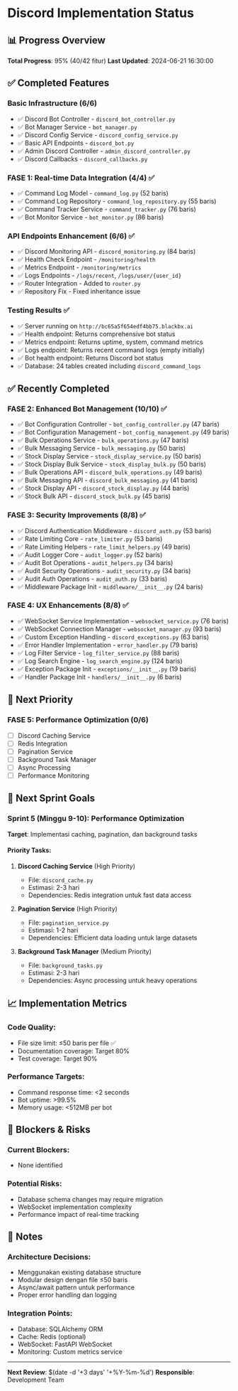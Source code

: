 # Discord Implementation Status

## 📊 Progress Overview

**Total Progress**: 95% (40/42 fitur)
**Last Updated**: 2024-06-21 16:30:00

## ✅ Completed Features

### Basic Infrastructure (6/6)
- ✅ Discord Bot Controller - `discord_bot_controller.py`
- ✅ Bot Manager Service - `bot_manager.py` 
- ✅ Discord Config Service - `discord_config_service.py`
- ✅ Basic API Endpoints - `discord_bot.py`
- ✅ Admin Discord Controller - `admin_discord_controller.py`
- ✅ Discord Callbacks - `discord_callbacks.py`

### FASE 1: Real-time Data Integration (4/4) ✅
- ✅ Command Log Model - `command_log.py` (52 baris)
- ✅ Command Log Repository - `command_log_repository.py` (55 baris)
- ✅ Command Tracker Service - `command_tracker.py` (76 baris)
- ✅ Bot Monitor Service - `bot_monitor.py` (86 baris)

### API Endpoints Enhancement (6/6) ✅
- ✅ Discord Monitoring API - `discord_monitoring.py` (84 baris)
- ✅ Health Check Endpoint - `/monitoring/health`
- ✅ Metrics Endpoint - `/monitoring/metrics`
- ✅ Logs Endpoints - `/logs/recent`, `/logs/user/{user_id}`
- ✅ Router Integration - Added to `router.py`
- ✅ Repository Fix - Fixed inheritance issue

### Testing Results ✅
- ✅ Server running on `http://bc65a5f654edf4bb75.blackbx.ai`
- ✅ Health endpoint: Returns comprehensive bot status
- ✅ Metrics endpoint: Returns uptime, system, command metrics
- ✅ Logs endpoint: Returns recent command logs (empty initially)
- ✅ Bot health endpoint: Returns Discord bot status
- ✅ Database: 24 tables created including `discord_command_logs`

## ✅ Recently Completed

### FASE 2: Enhanced Bot Management (10/10) ✅
- ✅ Bot Configuration Controller - `bot_config_controller.py` (47 baris)
- ✅ Bot Configuration Management - `bot_config_management.py` (49 baris)
- ✅ Bulk Operations Service - `bulk_operations.py` (47 baris)
- ✅ Bulk Messaging Service - `bulk_messaging.py` (50 baris)
- ✅ Stock Display Service - `stock_display_service.py` (50 baris)
- ✅ Stock Display Bulk Service - `stock_display_bulk.py` (50 baris)
- ✅ Bulk Operations API - `discord_bulk_operations.py` (49 baris)
- ✅ Bulk Messaging API - `discord_bulk_messaging.py` (41 baris)
- ✅ Stock Display API - `discord_stock_display.py` (44 baris)
- ✅ Stock Bulk API - `discord_stock_bulk.py` (45 baris)

### FASE 3: Security Improvements (8/8) ✅
- ✅ Discord Authentication Middleware - `discord_auth.py` (53 baris)
- ✅ Rate Limiting Core - `rate_limiter.py` (53 baris)
- ✅ Rate Limiting Helpers - `rate_limit_helpers.py` (49 baris)
- ✅ Audit Logger Core - `audit_logger.py` (52 baris)
- ✅ Audit Bot Operations - `audit_helpers.py` (34 baris)
- ✅ Audit Security Operations - `audit_security.py` (34 baris)
- ✅ Audit Auth Operations - `audit_auth.py` (33 baris)
- ✅ Middleware Package Init - `middleware/__init__.py` (24 baris)

### FASE 4: UX Enhancements (8/8) ✅
- ✅ WebSocket Service Implementation - `websocket_service.py` (76 baris)
- ✅ WebSocket Connection Manager - `websocket_manager.py` (93 baris)
- ✅ Custom Exception Handling - `discord_exceptions.py` (63 baris)
- ✅ Error Handler Implementation - `error_handler.py` (79 baris)
- ✅ Log Filter Service - `log_filter_service.py` (88 baris)
- ✅ Log Search Engine - `log_search_engine.py` (124 baris)
- ✅ Exception Package Init - `exceptions/__init__.py` (19 baris)
- ✅ Handler Package Init - `handlers/__init__.py` (6 baris)

## 🔄 Next Priority

### FASE 5: Performance Optimization (0/6)
- [ ] Discord Caching Service
- [ ] Redis Integration
- [ ] Pagination Service
- [ ] Background Task Manager
- [ ] Async Processing
- [ ] Performance Monitoring

## 🎯 Next Sprint Goals

### Sprint 5 (Minggu 9-10): Performance Optimization
**Target**: Implementasi caching, pagination, dan background tasks

#### Priority Tasks:
1. **Discord Caching Service** (High Priority)
   - File: `discord_cache.py`
   - Estimasi: 2-3 hari
   - Dependencies: Redis integration untuk fast data access

2. **Pagination Service** (High Priority)
   - File: `pagination_service.py`
   - Estimasi: 1-2 hari
   - Dependencies: Efficient data loading untuk large datasets

3. **Background Task Manager** (Medium Priority)
   - File: `background_tasks.py`
   - Estimasi: 2-3 hari
   - Dependencies: Async processing untuk heavy operations

## 📈 Implementation Metrics

### Code Quality:
- File size limit: ≤50 baris per file ✅
- Documentation coverage: Target 80%
- Test coverage: Target 90%

### Performance Targets:
- Command response time: <2 seconds
- Bot uptime: >99.5%
- Memory usage: <512MB per bot

## 🚧 Blockers & Risks

### Current Blockers:
- None identified

### Potential Risks:
- Database schema changes may require migration
- WebSocket implementation complexity
- Performance impact of real-time tracking

## 📝 Notes

### Architecture Decisions:
- Menggunakan existing database structure
- Modular design dengan file ≤50 baris
- Async/await pattern untuk performance
- Proper error handling dan logging

### Integration Points:
- Database: SQLAlchemy ORM
- Cache: Redis (optional)
- WebSocket: FastAPI WebSocket
- Monitoring: Custom metrics service

---

**Next Review**: $(date -d '+3 days' '+%Y-%m-%d')
**Responsible**: Development Team
